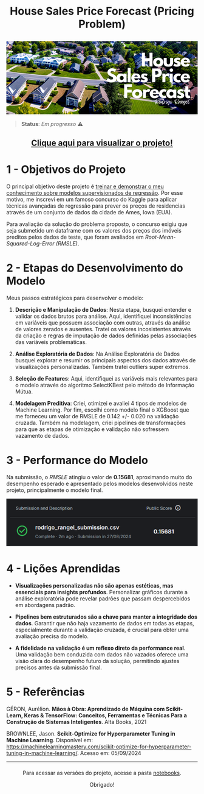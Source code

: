 <h1><p align= "center"><b>House Sales Price Forecast (Pricing Problem)</b></p></h1>

<p align= "center">
<a href="https://www.kaggle.com/competitions/house-prices-advanced-regression-techniques"><img src= "img/house-sales-price-forecast-cover.png" alt= "house price prediction cover"></a>
</p>

> **Status**: *Em progresso* ⚠️

<h2 align= "center"><p><a href= "https://github.com/rodrigo-rngl/data-science-portfolio/blob/master/projects/house-sales-price-forecast/notebooks/House%20Sales%20Price%20Forecast%20(pt-br).ipynb"><u>Clique aqui para visualizar o projeto!</u></a></p></h2> 

<div style= "margin: 40px;"></div>

# 1 - Objetivos do Projeto

O principal objetivo deste projeto é <u>treinar e demonstrar o meu conhecimento sobre modelos supervisionados de regressão</u>. Por esse motivo, me inscrevi em um famoso concurso do Kaggle para aplicar técnicas avançadas de regressão para prever os preços de residencias através de um conjunto de dados da cidade de Ames, Iowa (EUA).

Para avaliação da solução do problema proposto, o concurso exigiu que seja submetido um dataframe com os valores dos preços dos imóveis preditos pelos dados de teste, que foram avaliados em *Root-Mean-Squared-Log-Error (RMSLE)*. 

<div style= "margin: 20px;"></div>

# 2 - Etapas do Desenvolvimento do Modelo

Meus passos estratégicos para desenvolver o modelo:

1) **Descrição e Manipulação de Dados**: Nesta etapa, busquei entender e validar os dados brutos para análise. Aqui, identifiquei inconsistências em variáveis que possuem associação com outras, através da análise de valores zerados e ausentes. Tratei os valores incosistentes através da criação e regras de imputação de dados definidas pelas associações das variáveis problemáticas.

2) **Análise Exploratória de Dados**: Na Análise Exploratória de Dados busquei explorar e resumir os principais aspectos dos dados através de visualizações personalizadas. Também tratei outliers super extremos.

3) **Seleção de Features**: Aqui, identifiquei as variáveis mais relevantes para o modelo através do algoritmo SelectKBest pelo método de Informação Mútua.

4) **Modelagem Preditiva**: Criei, otimizei e avaliei 4 tipos de modelos de Machine Learning. Por fim, escolhi como modelo final o XGBoost que me forneceu um valor de RMSLE de 0.142 +/- 0.020 na validação cruzada. Também na modelagem, criei pipelines de transformações para que as etapas de otimização e validação não sofressem vazamento de dados.

 
<div style= "margin: 20px;"></div>

# 3 - Performance do Modelo
Na submissão, o *RMSLE* atingiu o valor de **0.15681**, aproximando muito do desempenho esperado e apresentado pelos modelos desenvolvidos neste projeto, principalmente o modelo final.

<p align= "center">
<a><img src= "img/performance-modelo.png" alt= "performance do modelo"></a>
</p>

<div style= "margin: 20px;"></div>

# 4 - Lições Aprendidas

- **Visualizações personalizadas não são apenas estéticas, mas essenciais para insights profundos**. Personalizar gráficos durante a análise exploratória pode revelar padrões que passam despercebidos em abordagens padrão.

- **Pipelines bem estruturados são a chave para manter a integridade dos dados**. Garantir que não haja vazamento de dados em todas as etapas, especialmente durante a validação cruzada, é crucial para obter uma avaliação precisa do modelo.

- **A fidelidade na validação é um reflexo direto da performance real**. Uma validação bem conduzida com dados não vazados oferece uma visão clara do desempenho futuro da solução, permitindo ajustes precisos antes da submissão final.

<div style= "margin: 20px;"></div>

# 5 - Referências

GÉRON, Aurélion. **Mãos à Obra: Aprendizado de Máquina com Scikit-Learn, Keras & TensorFlow: Conceitos, Ferramentas e Técnicas Para a Construção de Sistemas Inteligentes**. Alta Books, 2021

BROWNLEE, Jason. **Scikit-Optimize for Hyperparameter Tuning in Machine Learning**. Disponível em: <https://machinelearningmastery.com/scikit-optimize-for-hyperparameter-tuning-in-machine-learning/>. Acesso em: 05/09/2024

<hr></hr>
<div style= "margin: 20px;"></div>

<p align= "center">Para acessar as versões do projeto, acesse a pasta <a href= "https://github.com/rodrigo-rngl/data-science-portfolio/tree/master/projects/house-prices-prediction/notebooks">notebooks</a>.</p>
<p align= "center">Obrigado!</p>
